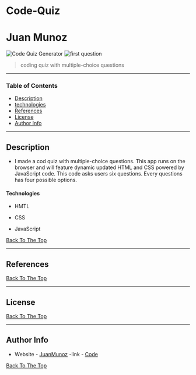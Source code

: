 # Code-Quiz
# Juan Munoz

![Code Quiz Generator](/images/pic1) 
![first question](/images/pic2) 


 

>coding quiz with multiple-choice questions 

 
--- 

 

### Table of Contents 

 
- [Description](#description) 
- [technologies](#technologies) 
- [References](#References) 
- [License](#License) 
- [Author Info](#author-info) 

 

--- 

 

## Description  

 
-  I made a cod quiz with multiple-choice questions. This app runs on the browser and will feature dynamic updated HTML and CSS powered by JavaScript code. This code asks users six questions. Every questions has four possible options. 
 

#### Technologies 

 

- HMTL 

- CSS

- JavaScript


 

[Back To The Top](#read-me-template) 
 

 

--- 

 

 

## References 

[Back To The Top](#read-me-template) 

 

--- 

 

## License 

 

 


 

[Back To The Top](#read-me-template) 

 

--- 

 

## Author Info 

 

- Website - [JuanMunoz]( https://github.com/munozjuan) 
-link - [Code](https://munozjuan.github.io/code-Quiz/)

 

[Back To The Top](#read-me-template) 